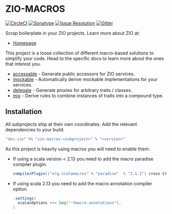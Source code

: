 # ZIO-MACROS

[![CircleCI][badge-ci]][link-ci]
[![Sonatype][badge-sonatype]][link-Sonatype]
[![Issue Resolution][badge-iim]][link-iim]
[![Gitter][badge-gitter]][link-gitter]

Scrap boilerplate in your ZIO projects.
Learn more about ZIO at:

- [Homepage](https://zio.dev)

This project is a loose collection of different macro-based solutions to simplify your code. Head to the specific docs to
learn more about the ones that interest you.

- [accessable](docs/accessable.md) - Generate public accessors for ZIO services.
- [mockable](docs/mockable.md) - Automatically derive mockable implementations for your services.
- [delegate](docs/delegate.md) - Generate proxies for arbitrary traits / classes.
- [mix](docs/mix.md) - Derive rules to combine instances of traits into a compound type.

## Installation
All subprojects ship at their own coordinates. Add the relevant dependencies to your build.
```scala
"dev.zio" %% "zio-macros-<subproject>" % "<version>"
```

As this project is heavily using macros you will need to enable them:

* If using a scala version < 2.13 you need to add the macro paradise compiler plugin.
    ```scala
    compilerPlugin(("org.scalamacros" % "paradise"  % "2.1.1") cross CrossVersion.full)
    ```

* If using scala 2.13 you need to add the macro annotation compiler option.
    ```scala
    .settings(
      scalacOptions ++= Seq("-Ymacro-annotations"),
    )
    ```


[badge-ci]: https://circleci.com/gh/zio/zio-macros/tree/master.svg?style=svg
[badge-sonatype]: https://img.shields.io/nexus/r/https/oss.sonatype.org/dev.zio/zio-macros-access_2.12.svg
[badge-iim]: https://isitmaintained.com/badge/resolution/zio/zio-macros.svg
[badge-gitter]: https://badges.gitter.im/ZIO/zio-macros.svg

[link-ci]: https://circleci.com/gh/zio/zio-macros/tree/master
[Link-Sonatype]: https://oss.sonatype.org/content/repositories/releases/dev/zio/zio-macros-access_2.12/
[Link-IIM]: https://isitmaintained.com/project/zio/zio-macros
[link-gitter]: https://gitter.im/ZIO/zio-macros?utm_source=badge&utm_medium=badge&utm_campaign=pr-badge&utm_content=badge

